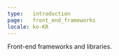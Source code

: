 ```yaml
---
type:   introduction
page:   front_end_frameworks
locale: ko-KR
---
```


Front-end frameworks and libraries.